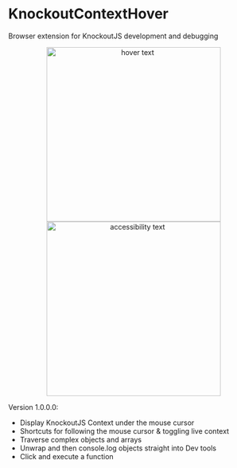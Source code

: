 # KnockoutContextHover
Browser extension for KnockoutJS development and debugging

<p align="center">
  <img src="https://i.imgur.com/eqHgrGh.png" width="350" title="hover text">
  <img src="https://i.imgur.com/OTDoVf1.png" width="350" alt="accessibility text">
</p>

Version 1.0.0.0:
- Display KnockoutJS Context under the mouse cursor
- Shortcuts for following the mouse cursor & toggling live context
- Traverse complex objects and arrays
- Unwrap and then console.log objects straight into Dev tools
- Click and execute a function
